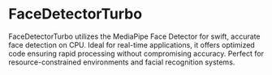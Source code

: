 # FaceDetectorTurbo
FaceDetectorTurbo utilizes the MediaPipe Face Detector for swift, accurate face detection on CPU. Ideal for real-time applications, it offers optimized code ensuring rapid processing without compromising accuracy. Perfect for resource-constrained environments and facial recognition systems.
